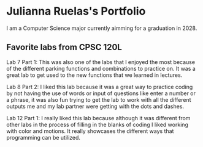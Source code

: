 # Julianna Ruelas's Portfolio 

I am a Computer Science major currently aimming for a graduation in 2028.

## Favorite labs from CPSC 120L

Lab 7 Part 1:
This was also one of the labs that I enjoyed the most because of the different parking functions and combinations to practice on. It was a great lab to get used to the new functions that we learned in lectures.
 
Lab 8 Part 2:
I liked this lab because it was a great way to practice coding by not having the use of words or input of questions like enter a number or a phrase, it was also fun trying to get the lab to work with all the different outputs me and my lab partner were getting with the dots and dashes.

Lab 12 Part 1:
I really liked this lab because although it was different from other labs in the process of filling in the blanks of coding I liked working with color and motions. It really showcases the different ways that programming can be utilized.
